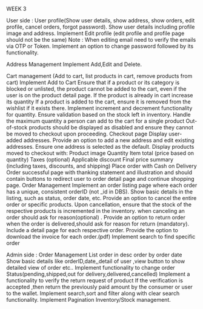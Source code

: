 <!-- ------------------------------------------------------------------------------------------------------------------------------------------ -->
<!-- Search need to done from backend in shop -->
<!-- Crop image -->



WEEK 3

User side : 
User profile(Show user details, show address, show orders, edit profile, cancel orders, forgot password).
Show user details including profile image and address.
Implement Edit profile (edit profile and profile page should not be the same)
Note : When editing email need to verify the emails via OTP or Token.
Implement an option to change password followed by its functionality.

 
Address Management 
Implement Add,Edit and Delete.

Cart management (Add to cart, list products in cart, remove products from cart)
Implement Add to Cart 
Ensure that if a product or its category is blocked or unlisted, the product cannot be added to the cart, even if the user is on the product detail page.
If the product is already in cart increase its quantity
If a product is added to the cart, ensure it is removed from the wishlist if it exists there.
Implement increment and decrement functionality for quantity. Ensure validation based on the stock left in inventory.
Handle the maximum quantity a person can add to the cart for a single product
Out-of-stock products should be displayed as disabled and ensure they cannot be moved to checkout upon proceeding.
Checkout page
Display user-added addresses.
Provide an option to add a new address and edit existing addresses.
Ensure one address is selected as the default.
Display products moved to checkout with:
Product image
Quantity
Item total (price based on quantity)
Taxes (optional)
Applicable discount
Final price summary (including taxes, discounts, and shipping)
Place order with Cash on Delivery
Order successful page with thanking statement and illustration and should contain buttons to redirect user to order detail page and continue shopping page.
Order Management 
Implement an order listing page where each order has a unique, consistent orderID (not _id in DBS).
Show basic details in the listing, such as status, order date, etc.
Provide an option to cancel the entire order or specific products. Upon cancellation, ensure that the stock of the respective products is incremented in the inventory.
when canceling an order should ask for reason(optional) .
Provide an option to return order when the order is delivered,should ask for reason for return (mandatory).
Include a detail page for each respective order.
Provide the option to download the invoice for each order.(pdf)
Implement search to find specific order

Admin side : 
Order Management
List order in desc order by order date
Show basic details like  orderID,date,,detail of user ,view button to show detailed view of order etc..
Implement functionality to change order Status(pending,shipped,out for delivery,delivered,cancelled)
Implement a functionality to verify the  return request of product
If the verification is accepted ,then return the previously paid amount by the consumer or user to the wallet.
Implement search,sort and filter along with clear search functionality.
Implement Pagination
Inventory/Stock management.

